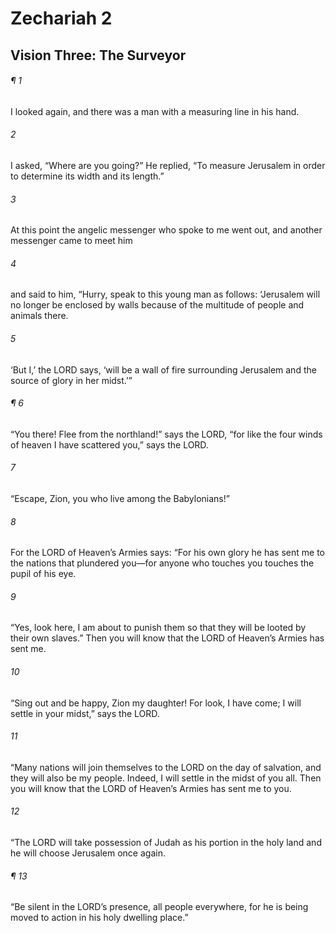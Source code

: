 # Zechariah 2
## Vision Three: The Surveyor
###### ¶ 1
 I looked again, and there was a man with a measuring line in his hand.
###### 2
I asked, “Where are you going?” He replied, “To measure Jerusalem in order to determine its width and its length.”
###### 3
At this point the angelic messenger who spoke to me went out, and another messenger came to meet him
###### 4
and said to him, “Hurry, speak to this young man as follows: ‘Jerusalem will no longer be enclosed by walls because of the multitude of people and animals there.
###### 5
‘But I,’ the LORD says, ‘will be a wall of fire surrounding Jerusalem and the source of glory in her midst.’”
###### ¶ 6
“You there! Flee from the northland!” says the LORD, “for like the four winds of heaven I have scattered you,” says the LORD.
###### 7
“Escape, Zion, you who live among the Babylonians!”
###### 8
For the LORD of Heaven’s Armies says: “For his own glory he has sent me to the nations that plundered you—for anyone who touches you touches the pupil of his eye.
###### 9
“Yes, look here, I am about to punish them so that they will be looted by their own slaves.” Then you will know that the LORD of Heaven’s Armies has sent me.
###### 10
“Sing out and be happy, Zion my daughter! For look, I have come; I will settle in your midst,” says the LORD.
###### 11
“Many nations will join themselves to the LORD on the day of salvation, and they will also be my people. Indeed, I will settle in the midst of you all. Then you will know that the LORD of Heaven’s Armies has sent me to you.
###### 12
“The LORD will take possession of Judah as his portion in the holy land and he will choose Jerusalem once again.
###### ¶ 13
“Be silent in the LORD’s presence, all people everywhere, for he is being moved to action in his holy dwelling place.”
